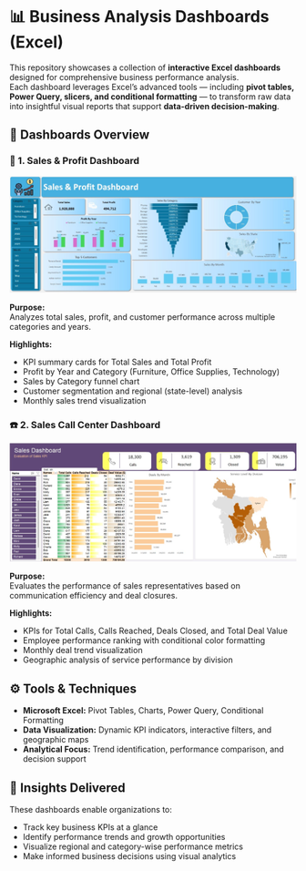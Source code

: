 # 📊 Business Analysis Dashboards (Excel)

This repository showcases a collection of **interactive Excel dashboards** designed for comprehensive business performance analysis.  
Each dashboard leverages Excel’s advanced tools — including **pivot tables, Power Query, slicers, and conditional formatting** — to transform raw data into insightful visual reports that support **data-driven decision-making**.

## 🔹 Dashboards Overview

### 🧾 1. Sales & Profit Dashboard
<img src="https://github.com/anikatahsinofficial01-bit/Business-Analysis-Excel/blob/main/Sales%20%26%20Profit%20Dashboard.jpg" width="800">

**Purpose:**  
Analyzes total sales, profit, and customer performance across multiple categories and years.  

**Highlights:**  
- KPI summary cards for Total Sales and Total Profit  
- Profit by Year and Category (Furniture, Office Supplies, Technology)  
- Sales by Category funnel chart  
- Customer segmentation and regional (state-level) analysis  
- Monthly sales trend visualization  

### ☎️ 2. Sales Call Center Dashboard
<img src="https://github.com/anikatahsinofficial01-bit/Business-Analysis-Excel/blob/main/Sales%20Call%20Center%20Dashboard.jpg" width="800">

**Purpose:**  
Evaluates the performance of sales representatives based on communication efficiency and deal closures.  

**Highlights:**  
- KPIs for Total Calls, Calls Reached, Deals Closed, and Total Deal Value  
- Employee performance ranking with conditional color formatting  
- Monthly deal trend visualization  
- Geographic analysis of service performance by division

## ⚙️ Tools & Techniques
- **Microsoft Excel:** Pivot Tables, Charts, Power Query, Conditional Formatting  
- **Data Visualization:** Dynamic KPI indicators, interactive filters, and geographic maps  
- **Analytical Focus:** Trend identification, performance comparison, and decision support  

## 🧠 Insights Delivered
These dashboards enable organizations to:
- Track key business KPIs at a glance  
- Identify performance trends and growth opportunities  
- Visualize regional and category-wise performance metrics  
- Make informed business decisions using visual analytics  
